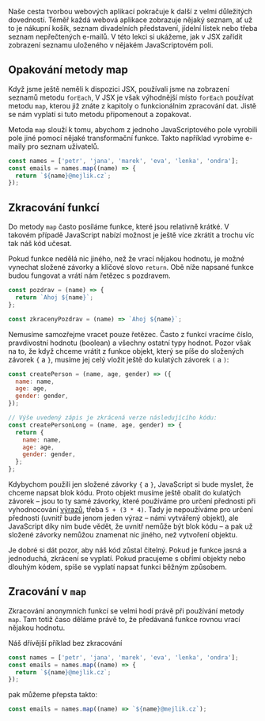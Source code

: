 Naše cesta tvorbou webových aplikací pokračuje k další z velmi důležitých dovedností. Téměř každá webová aplikace zobrazuje nějaký seznam, ať už to je nákupní košík, seznam divadelních představení, jídelní lístek nebo třeba seznam nepřečtených e-mailů. V této lekci si ukážeme, jak v JSX zařídit zobrazení seznamu uloženého v nějakém JavaScriptovém poli.

## Opakování metody map

Když jsme ještě neměli k dispozici JSX, používali jsme na zobrazení seznamů metodu `forEach`, V JSX je však výhodnější místo `forEach` používat metodu `map`, kterou již znáte z kapitoly o funkcionálním zpracování dat. Jistě se nám vyplatí si tuto metodu připomenout a zopakovat.

Metoda `map` slouží k tomu, abychom z jednoho JavaScriptového pole vyrobili pole jiné pomocí nějaké transformační funkce. Takto například vyrobíme e-maily pro seznam uživatelů.

```js
const names = ['petr', 'jana', 'marek', 'eva', 'lenka', 'ondra'];
const emails = names.map((name) => {
  return `${name}@mejlik.cz`;
});
```

## Zkracování funkcí

Do metody `map` často posíláme funkce, které jsou relativně krátké. V takovém případě JavaScript nabízí možnost je ještě více zkrátit a trochu víc tak náš kód učesat. 

Pokud funkce nedělá nic jiného, než že vrací nějakou hodnotu, je možné vynechat složené závorky a klíčové slovo `return`. Obě níže napsané funkce budou fungovat a vrátí nám řetězec s pozdravem.

```js
const pozdrav = (name) => {
  return `Ahoj ${name}`;
};

const zkracenyPozdrav = (name) => `Ahoj ${name}`;
```

Nemusíme samozřejme vracet pouze řetězec. Často z funkcí vracíme číslo, pravdivostní hodnotu (boolean) a všechny ostatní typy hodnot. Pozor však na to, že když chceme vrátit z funkce objekt, který se píše do složených závorek `{` a `}`, musíme jej celý vložit ještě do kulatých závorek `(` a `)`:

```js
const createPerson = (name, age, gender) => ({
  name: name,
  age: age,
  gender: gender,
});

// Výše uvedený zápis je zkrácená verze následujícího kódu:
const createPersonLong = (name, age, gender) => {
  return {
    name: name,
    age: age,
    gender: gender,
  };
};
```

Kdybychom použili jen složené závorky `{` a `}`, JavaScript si bude myslet, že chceme napsat blok kódu. Proto objekt musíme ještě obalit do kulatých závorek – jsou to ty samé závorky, které používáme pro určení přednosti při vyhodnocování [výrazů](https://developer.mozilla.org/en-US/docs/Web/JavaScript/Reference/Operators), třeba `5 + (3 * 4)`. Tady je nepoužíváme pro určení přednosti (uvnitř bude jenom jeden výraz – námi vytvářený objekt), ale JavaScript díky nim bude vědět, že uvnitř nemůže být blok kódu – a pak už složené závorky nemůžou znamenat nic jiného, než vytvoření objektu.

Je dobré si dát pozor, aby náš kód zůstal čitelný. Pokud je funkce jasná a jednoduchá, zkrácení se vyplatí. Pokud pracujeme s obřími objekty nebo dlouhým kódem, spíše se vyplatí napsat funkci běžným způsobem.

## Zracování v `map`

Zkracování anonymních funkcí se velmi hodí právě při používání metody `map`. Tam totiž časo děláme právě to, že předávaná funkce rovnou vrací nějakou hodnotu. 

Náš dřívější příklad bez zkracování

```js
const names = ['petr', 'jana', 'marek', 'eva', 'lenka', 'ondra'];
const emails = names.map((name) => {
  return `${name}@mejlik.cz`;
});
```

pak můžeme přepsta takto:

```js
const emails = names.map((name) => `${name}@mejlik.cz`);
```
